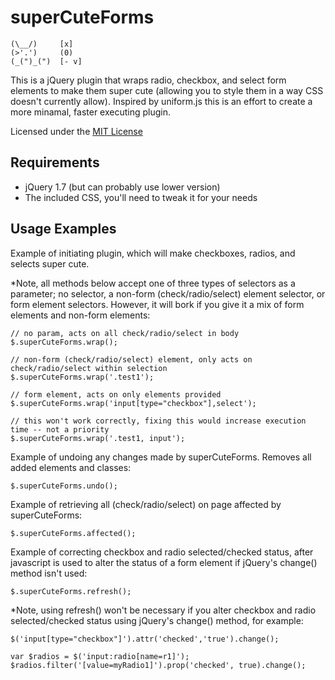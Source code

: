 superCuteForms
==============

```
(\__/)     [x]
(>'.')     (0)
(_(")_(")  [- v]
```

This is a jQuery plugin that wraps radio, checkbox, and select form elements to make them super cute (allowing you to style them in a way CSS doesn't currently allow).  Inspired by uniform.js this is an effort to create a more minamal, faster executing plugin.

Licensed under the [MIT License](http://www.opensource.org/licenses/mit-license.php)

Requirements
--------------
* jQuery 1.7 (but can probably use lower version)
* The included CSS, you'll need to tweak it for your needs

Usage Examples
--------------

Example of initiating plugin, which will make checkboxes, radios, and selects
super cute.

*Note, all methods below accept one of three types of selectors as a parameter;
no selector, a non-form (check/radio/select) element selector, or form element
selectors.  However, it will bork if you give it a mix of form elements and
non-form elements:
```
// no param, acts on all check/radio/select in body
$.superCuteForms.wrap();

// non-form (check/radio/select) element, only acts on check/radio/select within selection
$.superCuteForms.wrap('.test1');

// form element, acts on only elements provided
$.superCuteForms.wrap('input[type="checkbox"],select');

// this won't work correctly, fixing this would increase execution time -- not a priority
$.superCuteForms.wrap('.test1, input'); 	
```
Example of undoing any changes made by superCuteForms. Removes all added elements
and classes:
```
$.superCuteForms.undo();
```
Example of retrieving all (check/radio/select) on page affected by superCuteForms:
```
$.superCuteForms.affected();
```
Example of correcting checkbox and radio selected/checked status, after
javascript is used to alter the status of a form element if jQuery's
change() method isn't used:
```
$.superCuteForms.refresh();
```
*Note, using refresh() won't be necessary if you alter checkbox and radio
selected/checked status using jQuery's change() method, for example:
```
$('input[type="checkbox"]').attr('checked','true').change();

var $radios = $('input:radio[name=r1]'); $radios.filter('[value=myRadio1]').prop('checked', true).change();
```
